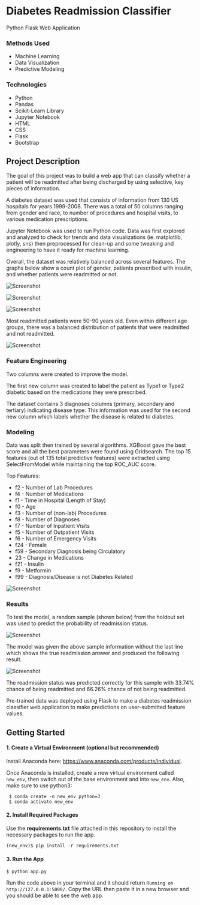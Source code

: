 # Diabetes Readmission Classifier

Python Flask Web Application

### Methods Used
* Machine Learning
* Data Visualization
* Predictive Modeling

### Technologies
* Python
* Pandas
* Scikit-Learn Library 
* Jupyter Notebook
* HTML
* CSS
* Flask
* Bootstrap

## Project Description
The goal of this project was to build a web app that can classify whether a patient will be readmitted after being 
discharged by using selective, key pieces of information. 

A diabetes dataset was used that consists of information from 130 US hospitals for years 1999-2008. There was a total of
 50 columns ranging from gender and race, to number of procedures and hospital visits, to various medication 
 prescriptions. 
 
Jupyter Notebook was used to run Python code. Data was first explored and analyzed to check for
trends and data visualizations (ie. matplotlib, plotly, sns) then preprocessed for clean-up and some tweaking and 
engineering to have it ready for machine learning. 

Overall, the dataset was relatively balanced across several features. The graphs below show a count plot of gender,
 patients prescribed with insulin, and whether patients were readmitted or not.

![Screenshot](gender.PNG)

![Screenshot](insulin.PNG)

![Screenshot](readmitted.PNG)

Most readmitted patients were 50-90 years old.
Even within different age groups, there was a balanced distribution of patients that were readmitted and not readmitted.

![Screenshot](age_re.PNG)

### Feature Engineering
Two columns were created to improve the model. 

The first new column was created to label the patient as Type1 or Type2 diabetic based on the medications they were prescribed.

The dataset contains 3 diagnoses columns 
(primary, secondary and tertiary) indicating disease type.
This information was used for the second new column which labels whether the disease is related to diabetes. 


### Modeling
Data was split then trained by several algorithms. XGBoost gave 
the best score and all the best parameters were found using Gridsearch. The top 15 features 
(out of 135 total predictive features) were extracted using SelectFromModel while maintaining the top ROC_AUC score. 


Top Features: 
* f2 - Number of Lab Procedures
* f4 - Number of Medications
* f1 - Time in Hospital (Length of Stay)
* f0 - Age
* f3 - Number of (non-lab) Procedures
* f8 - Number of Diagnoses
* f7 - Number of Inpatient Visits
* f5 - Number of Outpatient Visits
* f6 - Number of Emergency Visits
* f24 - Female
* f59 - Secondary Diagnosis being Circulatory
* 23 - Change in Medications
* f21 - Insulin
* f9 - Metformin
* f99 - Diagnosis/Disease is not Diabetes Related

![Screenshot](feature.png)

### Results
To test the model, a random sample (shown below) from the holdout set was used 
to predict the probability of readmission status. 

![Screenshot](sample_data.png)

The model was given the above sample information without the last line which shows the true readmission answer and produced 
the following result.

![Screenshot](test.png)

The readmission status was predicted correctly for this sample with 
33.74% chance of being readmitted and 66.26% chance of not being readmitted.

Pre-trained data was deployed using Flask to make a diabetes readmission classifier web application to make predictions 
on user-submitted feature values. 


## Getting Started


#### 1. Create a Virtual Environment (optional but recommended)

   Install Anaconda here: https://www.anaconda.com/products/individual. 
   
   Once Anaconda is installed, create a new virtual environment called 
   ```new_env```, then switch out of the base environment and into ```new_env```. Also, make sure to use python3:
   
   ```
    $ conda create -n new_env python=3
    $ conda activate new_env
   ```
   
#### 2. Install Required Packages
   Use the **requirements.txt** file attached in this repository to install the necessary packages to run the app.


   ```
   (new_env)$ pip install -r requirements.txt
   ```
   
#### 3. Run the App
    
   ```
   $ python app.py
   ```
   Run the code above in your terminal and it should return 
   ```Running on http://127.0.0.1:5000/```.
   Copy the URL then paste it in a new browser and you should be able to see the web app.

    

